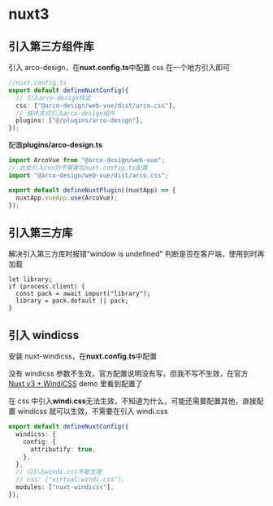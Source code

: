 # nuxt3

## 引入第三方组件库

引入 arco-design，在**nuxt.config.ts**中配置
css 在一个地方引入即可

```ts
//nuxt.config.ts
export default defineNuxtConfig({
  // 引入arco-design样式
  css: ["@arco-design/web-vue/dist/arco.css"],
  // 插件方式引入arco-design组件
  plugins: ["@/plugins/arco-design"],
});
```

配置**plugins/arco-design.ts**

```ts
import ArcoVue from "@arco-design/web-vue";
// 此处引入css则不需要在nuxt.config.ts配置
import "@arco-design/web-vue/dist/arco.css";

export default defineNuxtPlugin((nuxtApp) => {
  nuxtApp.vueApp.use(ArcoVue);
});
```

## 引入第三方库

解决引入第三方库时报错"window is undefined"
判断是否在客户端，使用到时再加载

```
let library;
if (process.client) {
  const pack = await import("library");
  library = pack.default || pack;
}
```

## 引入 windicss

安装 nuxt-windicss，在**nuxt.config.ts**中配置

没有 windicss 参数不生效，官方配置说明没有写，但我不写不生效，在官方 [Nuxt v3 + WindiCSS](https://stackblitz.com/edit/nuxt-3-windicss?file=app.vue) demo 里看到配置了

在 css 中引入**windi.css**无法生效，不知道为什么，可能还需要配置其他，直接配置 windicss 就可以生效，不需要在引入 windi.css

```ts
export default defineNuxtConfig({
  windicss: {
    config: {
      attributify: true,
    },
  },
  // 只引入windi.css不能生效
  // css: ["virtual:windi.css"],
  modules: ["nuxt-windicss"],
});
```
